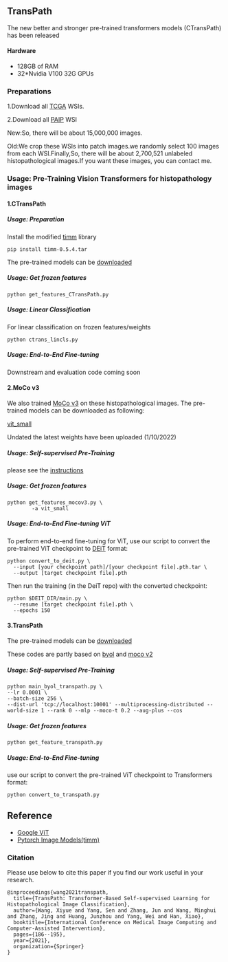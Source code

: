 
## TransPath

The new better and stronger pre-trained transformers models (CTransPath) has been released 
#### Hardware

* 128GB of RAM
* 32*Nvidia V100 32G GPUs

### Preparations
1.Download all [TCGA](https://portal.gdc.cancer.gov/projects?filters=%7B%22op%22%3A%22and%22%2C%22content%22%3A%5B%7B%22op%22%3A%22in%22%2C%22content%22%3A%7B%22field%22%3A%22projects.program.name%22%2C%22value%22%3A%5B%22TCGA%22%5D%7D%7D%5D%7D) WSIs.

2.Download all [PAIP](http://wisepaip.org/paip) WSI


New:So, there will be about 15,000,000 images.

Old:We crop these WSIs into patch images.we randomly select 100 images from each WSI.Finally,So, there will be about 2,700,521 unlabeled histopathological
images.If you want these images, you can contact me.

### Usage: Pre-Training Vision Transformers for histopathology images



#### 1.CTransPath

##### Usage: Preparation
Install the modified [timm](https://drive.google.com/file/d/1JV7aj9rKqGedXY1TdDfi3dP07022hcgZ/view?usp=sharing) library
```
pip install timm-0.5.4.tar
```

The pre-trained models can be [downloaded](https://drive.google.com/file/d/1DoDx_70_TLj98gTf6YTXnu4tFhsFocDX/view?usp=sharing)

##### Usage: Get frozen features

```
python get_features_CTransPath.py
```

##### Usage: Linear Classification
For linear classification on frozen features/weights

```
python ctrans_lincls.py
```
##### Usage: End-to-End Fine-tuning

Downstream and evaluation code coming soon

#### 2.MoCo v3 
We also trained [MoCo v3](https://arxiv.org/abs/2104.02057) on these histopathological images.
The pre-trained  models can be downloaded as following:

[vit_small](https://drive.google.com/file/d/13d_SHy9t9JCwp_MsU2oOUZ5AvI6tsC-K/view?usp=sharing)

Undated the latest weights have been uploaded (1/10/2022)
##### Usage: Self-supervised Pre-Training
please see the [instructions](https://github.com/facebookresearch/moco-v3)

##### Usage: Get frozen features

```
python get_features_mocov3.py \
        -a vit_small
```
##### Usage: End-to-End Fine-tuning ViT
To perform end-to-end fine-tuning for ViT, use our script to convert the pre-trained ViT checkpoint to [DEiT](https://github.com/facebookresearch/deit) format:
```
python convert_to_deit.py \
  --input [your checkpoint path]/[your checkpoint file].pth.tar \
  --output [target checkpoint file].pth
```
Then run the training (in the DeiT repo) with the converted checkpoint:
```
python $DEIT_DIR/main.py \
  --resume [target checkpoint file].pth \
  --epochs 150
```

#### 3.TransPath

The pre-trained  models can be [downloaded](https://drive.google.com/file/d/1dhysqcv_Ct_A96qOF8i6COTK3jLb56vx/view?usp=sharing)

These codes are partly based on [byol](https://github.com/lucidrains/byol-pytorch) and [moco v2](https://github.com/facebookresearch/moco)
##### Usage: Self-supervised Pre-Training
```
python main_byol_transpath.py \
--lr 0.0001 \
--batch-size 256 \
--dist-url 'tcp://localhost:10001' --multiprocessing-distributed --world-size 1 --rank 0 --mlp --moco-t 0.2 --aug-plus --cos
```
##### Usage: Get frozen features
```
python get_feature_transpath.py
```

##### Usage: End-to-End Fine-tuning
use our script to convert the pre-trained ViT checkpoint to Transformers format:
```
python convert_to_transpath.py 
```


## Reference
* [Google ViT](https://github.com/google-research/vision_transformer)
* [Pytorch Image Models(timm)](https://github.com/rwightman/pytorch-image-models)


### Citation
Please use below to cite this paper if you find our work useful in your research.
```
@inproceedings{wang2021transpath,
  title={TransPath: Transformer-Based Self-supervised Learning for Histopathological Image Classification},
  author={Wang, Xiyue and Yang, Sen and Zhang, Jun and Wang, Minghui and Zhang, Jing and Huang, Junzhou and Yang, Wei and Han, Xiao},
  booktitle={International Conference on Medical Image Computing and Computer-Assisted Intervention},
  pages={186--195},
  year={2021},
  organization={Springer}
}
``` 




